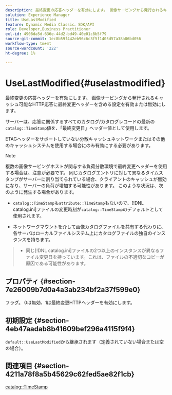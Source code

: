 ```yaml
---
description: 最終変更の応答ヘッダーを有効にします。 画像サービングから発行されるキャッシュ可能なHTTP応答に最終変更ヘッダーを含める設定を有効または無効にします。
solution: Experience Manager
title: UseLastModified
feature: Dynamic Media Classic、SDK/API
role: Developer,Business Practitioner
exl-id: 4908da5d-636e-44d2-bd49-40e01c8b5f79
source-git-commit: 1ec8b59f442eb96c6c3f5f1405d57a38a86bd056
workflow-type: tm+mt
source-wordcount: '222'
ht-degree: 1%

---
```


# UseLastModified{#uselastmodified}

最終変更の応答ヘッダーを有効にします。 画像サービングから発行されるキャッシュ可能なHTTP応答に最終変更ヘッダーを含める設定を有効または無効にします。

サーバーは、応答に関係するすべてのカタログ/カタログレコードの最新の`catalog::TimeStamp`値を、「最終変更日」ヘッダー値として使用します。

ETAGヘッダーをサポートしていない分散キャッシュネットワークまたはその他のキャッシュシステムを使用する場合にのみ有効にする必要があります。

>[!NOTE]
>
>複数の画像サービングホストが関与する負荷分散環境で最終変更ヘッダーを使用する場合は、注意が必要です。 同じカタログエントリに対して異なるタイムスタンプがサーバーに割り当てられている場合、クライアントのキャッシュが無効になり、サーバーの負荷が増加する可能性があります。 このような状況は、次のように発生する場合があります。
>
>* `catalog::TimeStamp`も`attribute::TimeStamp`もないので、[!DNL catalog.ini]ファイルの変更時刻が`catalog::TimeStamp`のデフォルトとして使用されます。
   >
   >
* ネットワークマウントを介して画像カタログファイルを共有する代わりに、各サーバはローカルファイルシステム上にカタログファイルの独自のインスタンスを持ちます。
>* 同じ[!DNL catalog.ini]ファイルの2つ以上のインスタンスが異なるファイル変更日を持っています。これは、ファイルの不適切なコピーが原因である可能性があります。

>



## プロパティ {#section-7e26009b7d0a4a3ab234bf2a37f599e0}

フラグ。 0は無効、1は最終変更HTTPヘッダーを有効にします。

## 初期設定 {#section-4eb47aadab8b41609bef296a4115f9f4}

`default::UseLastModified`から継承されます（定義されていない場合または空の場合）。

## 関連項目 {#section-4211a78f8a5b45629c62fed5ae82f1cb}

[catalog::TimeStamp](../../../../../is-api/image-catalog/image-serving-api-ref/c-image-catalog-reference/c-image-svg-data-reference/c-image-data-reference/r-timestamp-cat.md#reference-59a27b72f4cb4a53a3baba83214c4ded)
